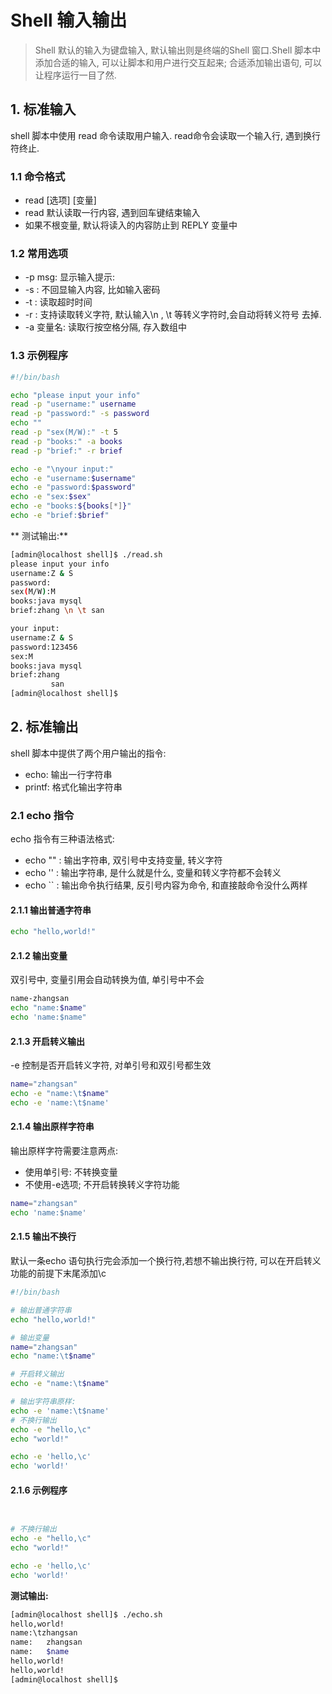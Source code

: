 # Shell 输入输出

> Shell 默认的输入为键盘输入, 默认输出则是终端的Shell 窗口.Shell 脚本中添加合适的输入, 可以让脚本和用户进行交互起来; 合适添加输出语句, 可以让程序运行一目了然.

## 1. 标准输入

shell 脚本中使用 read 命令读取用户输入. read命令会读取一个输入行, 遇到换行符终止.
### 1.1 命令格式
* read \[选项\] \[变量\]  
* read 默认读取一行内容, 遇到回车键结束输入
* 如果不根变量, 默认将读入的内容防止到 REPLY 变量中

### 1.2 常用选项
* -p msg: 显示输入提示:
* -s : 不回显输入内容, 比如输入密码
* -t : 读取超时时间
* -r : 支持读取转义字符, 默认输入\n , \t 等转义字符时,会自动将转义符号 去掉.
* -a 变量名: 读取行按空格分隔, 存入数组中 

### 1.3 示例程序
```bash
#!/bin/bash

echo "please input your info"
read -p "username:" username
read -p "password:" -s password
echo ""
read -p "sex(M/W):" -t 5
read -p "books:" -a books
read -p "brief:" -r brief

echo -e "\nyour input:"
echo -e "username:$username"
echo -e "password:$password"
echo -e "sex:$sex"
echo -e "books:${books[*]}"
echo -e "brief:$brief"
```
** 测试输出:**
```bash
[admin@localhost shell]$ ./read.sh 
please input your info
username:Z & S
password:
sex(M/W):M
books:java mysql
brief:zhang \n \t san

your input:
username:Z & S
password:123456
sex:M
books:java mysql
brief:zhang 
         san
[admin@localhost shell]$ 
```

## 2. 标准输出
shell 脚本中提供了两个用户输出的指令:
* echo: 输出一行字符串
* printf: 格式化输出字符串

### 2.1 echo 指令
echo 指令有三种语法格式:
* echo "" : 输出字符串, 双引号中支持变量, 转义字符
* echo '' : 输出字符串, 是什么就是什么, 变量和转义字符都不会转义
* echo `` : 输出命令执行结果, 反引号内容为命令, 和直接敲命令没什么两样

#### 2.1.1 输出普通字符串
```bash
echo "hello,world!"
```

#### 2.1.2 输出变量
双引号中, 变量引用会自动转换为值, 单引号中不会
```bash
name-zhangsan
echo "name:$name"
echo 'name:$name"
```

#### 2.1.3 开启转义输出
-e 控制是否开启转义字符, 对单引号和双引号都生效
```bash
name="zhangsan"
echo -e "name:\t$name"
echo -e 'name:\t$name'
```

#### 2.1.4 输出原样字符串
输出原样字符需要注意两点:
* 使用单引号: 不转换变量
* 不使用-e选项; 不开启转换转义字符功能
```bash
name="zhangsan"
echo 'name:$name'
```
#### 2.1.5 输出不换行
默认一条echo 语句执行完会添加一个换行符,若想不输出换行符, 可以在开启转义功能的前提下末尾添加\c

```bash
#!/bin/bash

# 输出普通字符串
echo "hello,world!"

# 输出变量
name="zhangsan"
echo "name:\t$name"

# 开启转义输出
echo -e "name:\t$name"

# 输出字符串原样:
echo -e 'name:\t$name'
# 不换行输出
echo -e "hello,\c"
echo "world!"

echo -e 'hello,\c'
echo 'world!'
```

#### 2.1.6 示例程序
```bash


# 不换行输出
echo -e "hello,\c"
echo "world!"

echo -e 'hello,\c'
echo 'world!'
```
**测试输出:**
```bash
[admin@localhost shell]$ ./echo.sh 
hello,world!
name:\tzhangsan
name:   zhangsan
name:   $name
hello,world!
hello,world!
[admin@localhost shell]$ 
```








































